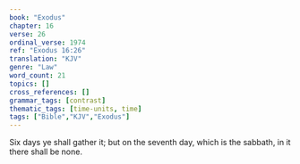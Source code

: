 ```yaml
---
book: "Exodus"
chapter: 16
verse: 26
ordinal_verse: 1974
ref: "Exodus 16:26"
translation: "KJV"
genre: "Law"
word_count: 21
topics: []
cross_references: []
grammar_tags: [contrast]
thematic_tags: [time-units, time]
tags: ["Bible","KJV","Exodus"]
---
```

Six days ye shall gather it; but on the seventh day, which is the sabbath, in it there shall be none.
